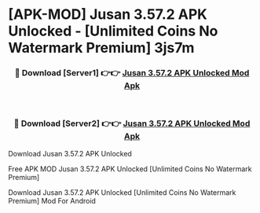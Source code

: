 # [APK-MOD] Jusan 3.57.2 APK Unlocked - [Unlimited Coins No Watermark Premium] 3js7m



<div align="center">
<h3>🔴 Download [Server1] 👉👉 <a href="https://momento.my/?title=Jusan_3.57.2_APK_Unlocked">Jusan 3.57.2 APK Unlocked Mod Apk</a></h3><br>

<h3>🔴 Download [Server2] 👉👉 <a href="https://momento.my/?title=Jusan_3.57.2_APK_Unlocked">Jusan 3.57.2 APK Unlocked Mod Apk</a></h3>
</div>



Download Jusan 3.57.2 APK Unlocked 

Free APK MOD Jusan 3.57.2 APK Unlocked [Unlimited Coins No Watermark Premium]

Download Jusan 3.57.2 APK Unlocked [Unlimited Coins No Watermark Premium] Mod For Android
